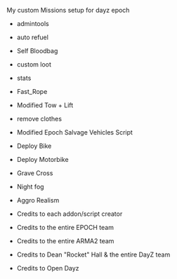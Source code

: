 My custom Missions setup for dayz epoch

* admintools
* auto refuel
* Self Bloodbag
* custom loot
* stats
* Fast_Rope
* Modified Tow + Lift
* remove clothes
* Modified Epoch Salvage Vehicles Script
* Deploy Bike
* Deploy Motorbike
* Grave Cross
* Night fog
* Aggro Realism

* Credits to each addon/script creator
* Credits to the entire EPOCH team
* Credits to the entire ARMA2 team
* Credits to Dean "Rocket" Hall & the entire DayZ team
* Credits to Open Dayz 